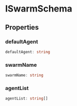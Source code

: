 # ISwarmSchema

## Properties

### defaultAgent

```ts
defaultAgent: string
```

### swarmName

```ts
swarmName: string
```

### agentList

```ts
agentList: string[]
```
